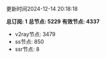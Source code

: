 更新时间2024-12-14 20:18:18

**总订阅: 1**
**总节点: 5229**
**有效节点: 4337**
- v2ray节点: 3479
- ss节点: 850
- ssr节点: 8
